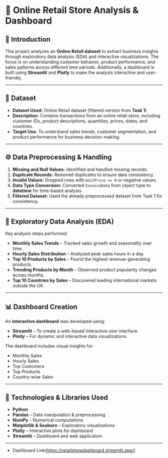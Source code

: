 # 📌 Online Retail Store Analysis & Dashboard

## 📖 Introduction

This project analyzes an **Online Retail dataset** to extract business insights through exploratory data analysis (EDA) and interactive visualizations. The focus is on understanding customer behavior, product performance, and sales patterns across different time periods. Additionally, a dashboard is built using **Streamlit** and **Plotly** to make the analysis interactive and user-friendly.

---

## 📂 Dataset

* **Dataset Used:** Online Retail dataset (filtered version from **Task 1**)
* **Description:** Contains transactions from an online retail store, including customer IDs, product descriptions, quantities, prices, dates, and countries.
* **Target Use:** To understand sales trends, customer segmentation, and product performance for business decision-making.

---

## ⚙️ Data Preprocessing & Handling

1. **Missing and Null Values:** Identified and handled missing records.
2. **Duplicate Records:** Removed duplicates to ensure data consistency.
3. **Invalid Values:** Dropped rows with `UnitPrice <= 0` or negative values.
4. **Data Type Conversion:** Converted `InvoiceDate` from object type to **datetime** for time-based analysis.
5. **Filtered Dataset:** Used the already preprocessed dataset from Task 1 for consistency.

---

## 🔎 Exploratory Data Analysis (EDA)

Key analysis steps performed:

* **Monthly Sales Trends** – Tracked sales growth and seasonality over time.
* **Hourly Sales Distribution** – Analyzed peak sales hours in a day.
* **Top 10 Products by Sales** – Found the highest revenue-generating products.
* **Trending Products by Month** – Observed product popularity changes across months.
* **Top 10 Countries by Sales** – Discovered leading international markets outside the UK.

---

## 📊 Dashboard Creation

An **interactive dashboard** was developed using:

* **Streamlit** – To create a web-based interactive user interface.
* **Plotly** – For dynamic and interactive data visualizations.

The dashboard includes visual insights for:

* Monthly Sales
* Hourly Sales
* Top Customers
* Top Products
* Country-wise Sales

---

## 🧠 Technologies & Libraries Used

* **Python**
* **Pandas** – Data manipulation & preprocessing
* **NumPy** – Numerical computations
* **Matplotlib & Seaborn** – Exploratory visualizations
* **Plotly** – Interactive plots for dashboard
* **Streamlit** – Dashboard and web application

---
* Dashboard Link(https://retailstoredashboard.streamlit.app/)

